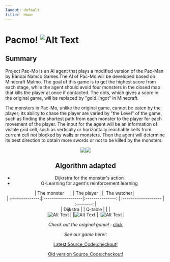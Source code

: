 ```yaml
---
layout: default
title:  Home
---
```


Pacmo! ![Alt Text](https://github.com/qdingqim/Pac-mo/raw/master/docs/decos/timg.gif) 
=========

Summary
---------

Project Pac-Mo is an AI agent that plays a modified version of the Pac-Man by Bandai Namco Games.The AI of Pac-Mo will be developed based on Minecraft Malmo. The goal of this game is to get the highest score from each stage, while the agent should avoid four monsters in the closed map that kills the player at once if contacted. The dots, which gives a score in the original game, will be replaced by "gold_ingot" in Minecraft. 

The monsters in Pac-Mo, unlike the original game, cannot be eaten by the player; its ability to chase the player are varied by "the Level" of the game, such as finding the shortest path from each monster to the player for each movement of the player. The input for the agent will be an information of visible grid cell, such as vertically or horizontally reachable cells from current cell not blocked by walls or monsters. Then the agent will determine its best direction to obtain more swords or not to be killed by the monsters.
<div style="text-align:center"><img src ="https://github.com/qdingqim/Pac-mo/raw/master/docs/decos/intro.png" /><img src ="https://github.com/qdingqim/Pac-mo/raw/master/docs/decos/q_table.png" /><div/>


Algorithm adapted
---------
- Dijkrstra for the monster's action
- Q-Learning for agent's reinforcement learning

| The monster     |                    |  The player      |                        |   The watcher|    
| :--------------:|:-------------------|:---------------: | :-------------------   |  :--------:  |    
| Dijkstra        |                    |   Q-table        |                        |              |     
|![Alt Text](https://github.com/qdingqim/Pac-mo/raw/master/docs//decos/monster.png)    |              |![Alt Text](https://github.com/qdingqim/Pac-mo/raw/master/docs/decos/player.png)     |             |![Alt Text](https://github.com/qdingqim/Pac-mo/raw/master/docs//decos/watcher.png)    | 

_Check out the original game! :_ [click](https://www.google.com/search?q=pac+man&rlz=1C1CHZL_zh-CNUS736US736&oq=pac+man&aqs=chrome..69i57j0l5.2287j0j9&sourceid=chrome&ie=UTF-8#clb=clb)

_See our game here!:_


[Latest Source_Code:checkout!](https://github.com/qdingqim/Pac-mo/blob/master/pacmo1_6.py)

[Old version Source_Code:checkout!](https://github.com/qdingqim/Pac-mo)
